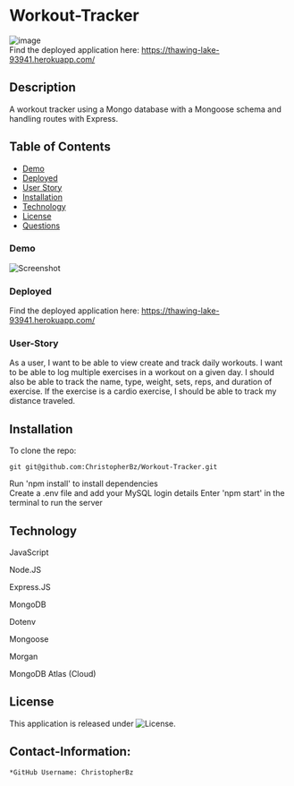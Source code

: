 # Workout-Tracker
![image](https://user-im.png)  
Find the deployed application here: https://thawing-lake-93941.herokuapp.com/

## Description
A workout tracker using a Mongo database with a Mongoose schema and handling routes with Express.

## Table of Contents
- [Demo](#Demo)
- [Deployed](#Deployed)
- [User Story](#User-Story)
- [Installation](#installation)
- [Technology](#technology)
- [License](#license)
- [Questions](#Contact-Information)  

### Demo
![Screenshot](https://github.com/C.gif)

### Deployed
Find the deployed application here: https://thawing-lake-93941.herokuapp.com/

### User-Story
As a user, I want to be able to view create and track daily workouts. I want to be able to log multiple exercises in a workout on a given day. I should also be able to track the name, type, weight, sets, reps, and duration of exercise. If the exercise is a cardio exercise, I should be able to track my distance traveled.

## Installation

To clone the repo:
```
git git@github.com:ChristopherBz/Workout-Tracker.git
``` 
Run 'npm install' to install dependencies  
Create a .env file and add your MySQL login details 
Enter 'npm start' in the terminal to run the server

## Technology

JavaScript

Node.JS

Express.JS

MongoDB

Dotenv

Mongoose

Morgan

MongoDB Atlas (Cloud)

## License

This application is released under ![License](https://img.shields.io/badge/License-MIT-blue.svg "License Badge").


## Contact-Information:
    *GitHub Username: ChristopherBz

